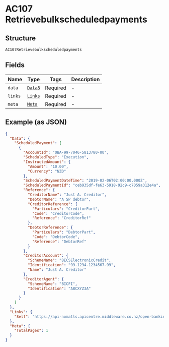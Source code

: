 
# AC107 Retrievebulkscheduledpayments

## Structure

`AC107Retrievebulkscheduledpayments`

## Fields

| Name | Type | Tags | Description |
|  --- | --- | --- | --- |
| `data` | [`Data8`](../../doc/models/data-8.md) | Required | - |
| `links` | [`Links`](../../doc/models/links.md) | Required | - |
| `meta` | [`Meta`](../../doc/models/meta.md) | Required | - |

## Example (as JSON)

```json
{
  "Data": {
    "ScheduledPayment": [
      {
        "AccountId": "OBA-99-7046-5813780-00",
        "ScheduledType": "Execution",
        "InstructedAmount": {
          "Amount": "10.00",
          "Currency": "NZD"
        },
        "ScheduledPaymentDateTime": "2019-02-06T02:00:00.000Z",
        "ScheduledPaymentId": "ceb935df-fe63-5918-92c9-c7059a312e4a",
        "Reference": {
          "CreditorName": "Just A. Creditor",
          "DebtorName": "A SP debtor",
          "CreditorReference": {
            "Particulars": "CreditorPart",
            "Code": "CreditorCode",
            "Reference": "CreditorRef"
          },
          "DebtorReference": {
            "Particulars": "DebtorPart",
            "Code": "DebtorCode",
            "Reference": "DebtorRef"
          }
        },
        "CreditorAccount": {
          "SchemeName": "BECSElectronicCredit",
          "Identification": "99-1234-1234567-99",
          "Name": "Just A. Creditor"
        },
        "CreditorAgent": {
          "SchemeName": "BICFI",
          "Identification": "ABCXYZ3A"
        }
      }
    ]
  },
  "Links": {
    "Self": "https://api-nomatls.apicentre.middleware.co.nz/open-banking-nz/v2.3/scheduled-payments"
  },
  "Meta": {
    "TotalPages": 1
  }
}
```

